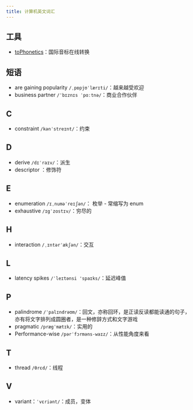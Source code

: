 ```yaml
---
title: 计算机英文词汇
---
```


## 工具

- [toPhonetics](https://tophonetics.com/zh/)：国际音标在线转换

## 短语

- are gaining popularity `/ˌpɒpjʊˈlærɪti/`：越来越受欢迎
- business partner `/ˈbɪznɪs ˈpɑːtnə/`：商业合作伙伴

## C

- constraint `/kənˈstreɪnt/`：约束

## D

- derive `/dɪˈraɪv/`：派生
- descriptor ：修饰符

## E

- enumeration `/ɪˌnuməˈreɪʃən/`： 枚举 - 常缩写为 enum
- exhaustive `/ɪgˈzɑstɪv/`：穷尽的

## H

- interaction `/ˌɪntərˈækʃən/`：交互

## L

- latency spikes `/ˈleɪtənsi 'spaɪks/`：延迟峰值

## P

- palindrome `/ˈpalɪndrəʊm/`：回文，亦称回环，是正读反读都能读通的句子，亦有将文字排列成圆圈者，是一种修辞方式和文字游戏
- pragmatic `/prægˈmætɪk/`：实用的
- Performance-wise `/pərˈfɔrməns-waɪz/`：从性能角度来看

## T

- thread `/θrɛd/`：线程

## V

- variant：`ˈvɛriənt/`：成员，变体
